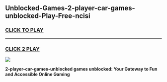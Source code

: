 
## Unblocked-Games-2-player-car-games-unblocked-Play-Free-ncisi
<h3>
<a href="https://premium76.site?title=2-player-car-games-unblocked&ref=15A">CLICK TO PLAY</a></h3>
<hr>

<h3>
<a href="https://premium76.site?title=2-player-car-games-unblocked&ref=15A">CLICK 2 PLAY</a>
  
</h3>

<a href="https://premium76.site?title=2-player-car-games-unblocked&ref=15A"><img src="https://clearcache.store/games.png"></a>


**2-player-car-games-unblocked games unblocked: Your Gateway to Fun and Accessible Online Gaming**

